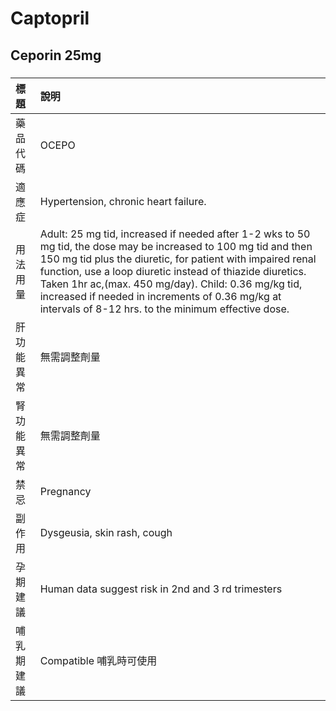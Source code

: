 # Captopril

## Ceporin 25mg

##### 

| 標題       | 說明                                                                                                                                                                                                                                                                                                                                                                                                          |
|:-----------|:--------------------------------------------------------------------------------------------------------------------------------------------------------------------------------------------------------------------------------------------------------------------------------------------------------------------------------------------------------------------------------------------------------------|
| 藥品代碼   | OCEPO                                                                                                                                                                                                                                                                                                                                                                                                         |
| 適應症     | Hypertension, chronic heart failure.                                                                                                                                                                                                                                                                                                                                                                          |
| 用法用量   | Adult: 25 mg tid, increased if needed after 1-2 wks to 50 mg tid, the dose may be increased to 100 mg tid and then 150 mg tid plus the diuretic, for patient with impaired renal function, use a loop diuretic instead of thiazide diuretics. Taken 1hr ac,(max. 450 mg/day). Child: 0.36 mg/kg tid, increased if needed in increments of 0.36 mg/kg at intervals of 8-12 hrs. to the minimum effective dose. |
| 肝功能異常 | 無需調整劑量                                                                                                                                                                                                                                                                                                                                                                                                  |
| 腎功能異常 | 無需調整劑量                                                                                                                                                                                                                                                                                                                                                                                                  |
| 禁忌       | Pregnancy                                                                                                                                                                                                                                                                                                                                                                                                     |
| 副作用     | Dysgeusia, skin rash, cough                                                                                                                                                                                                                                                                                                                                                                                   |
| 孕期建議   | Human data suggest risk in 2nd and 3 rd trimesters                                                                                                                                                                                                                                                                                                                                                            |
| 哺乳期建議 | Compatible 哺乳時可使用                                                                                                                                                                                                                                                                                                                                                                                       |

